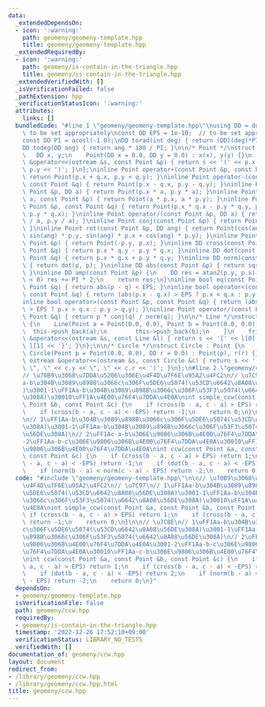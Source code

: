 ```yaml
---
data:
  _extendedDependsOn:
  - icon: ':warning:'
    path: geomeny/geomeny-template.hpp
    title: geomeny/geomeny-template.hpp
  _extendedRequiredBy:
  - icon: ':warning:'
    path: geomeny/is-contain-in-the-triangle.hpp
    title: geomeny/is-contain-in-the-triangle.hpp
  _extendedVerifiedWith: []
  _isVerificationFailed: false
  _pathExtension: hpp
  _verificationStatusIcon: ':warning:'
  attributes:
    links: []
  bundledCode: "#line 1 \"geomeny/geomeny-template.hpp\"\nusing DD = double;     //\
    \ to be set appropriately\nconst DD EPS = 1e-10;  // to be set appropriately\n\
    const DD PI = acosl(-1.0);\nDD torad(int deg) { return (DD)(deg)*PI / 180; }\n\
    DD todeg(DD ang) { return ang * 180 / PI; }\n\n/* Point */\nstruct Point {\n \
    \   DD x, y;\n    Point(DD x = 0.0, DD y = 0.0) : x(x), y(y) {}\n    friend ostream\
    \ &operator<<(ostream &s, const Point &p) { return s << '(' << p.x << \", \" <<\
    \ p.y << ')'; }\n};\ninline Point operator+(const Point &p, const Point &q) {\
    \ return Point(p.x + q.x, p.y + q.y); }\ninline Point operator-(const Point &p,\
    \ const Point &q) { return Point(p.x - q.x, p.y - q.y); }\ninline Point operator*(const\
    \ Point &p, DD a) { return Point(p.x * a, p.y * a); }\ninline Point operator*(DD\
    \ a, const Point &p) { return Point(a * p.x, a * p.y); }\ninline Point operator*(const\
    \ Point &p, const Point &q) { return Point(p.x * q.x - p.y * q.y, p.x * q.y +\
    \ p.y * q.x); }\ninline Point operator/(const Point &p, DD a) { return Point(p.x\
    \ / a, p.y / a); }\ninline Point conj(const Point &p) { return Point(p.x, -p.y);\
    \ }\ninline Point rot(const Point &p, DD ang) { return Point(cos(ang) * p.x -\
    \ sin(ang) * p.y, sin(ang) * p.x + cos(ang) * p.y); }\ninline Point rot90(const\
    \ Point &p) { return Point(-p.y, p.x); }\ninline DD cross(const Point &p, const\
    \ Point &q) { return p.x * q.y - p.y * q.x; }\ninline DD dot(const Point &p, const\
    \ Point &q) { return p.x * q.x + p.y * q.y; }\ninline DD norm(const Point &p)\
    \ { return dot(p, p); }\ninline DD abs(const Point &p) { return sqrt(dot(p, p));\
    \ }\ninline DD amp(const Point &p) {\n    DD res = atan2(p.y, p.x);\n    if (res\
    \ < 0) res += PI * 2;\n    return res;\n}\ninline bool eq(const Point &p, const\
    \ Point &q) { return abs(p - q) < EPS; }\ninline bool operator<(const Point &p,\
    \ const Point &q) { return (abs(p.x - q.x) > EPS ? p.x < q.x : p.y < q.y); }\n\
    inline bool operator>(const Point &p, const Point &q) { return (abs(p.x - q.x)\
    \ > EPS ? p.x > q.x : p.y > q.y); }\ninline Point operator/(const Point &p, const\
    \ Point &q) { return p * conj(q) / norm(q); }\n\n/* Line */\nstruct Line : vector<Point>\
    \ {\n    Line(Point a = Point(0.0, 0.0), Point b = Point(0.0, 0.0)) {\n      \
    \  this->push_back(a);\n        this->push_back(b);\n    }\n    friend ostream\
    \ &operator<<(ostream &s, const Line &l) { return s << '{' << l[0] << \", \" <<\
    \ l[1] << '}'; }\n};\n\n/* Circle */\nstruct Circle : Point {\n    DD r;\n   \
    \ Circle(Point p = Point(0.0, 0.0), DD r = 0.0) : Point(p), r(r) {}\n    friend\
    \ ostream &operator<<(ostream &s, const Circle &c) { return s << '(' << c.x <<\
    \ \", \" << c.y << \", \" << c.r << ')'; }\n};\n#line 2 \"geomeny/ccw.hpp\"\n\n\
    // \u70B9\u3068\u7DDA\u5206\u306E\u4F4D\u7F6E\u95A2\u4FC2\n// \u7C97\n// 1\uFF1A\
    a-b\u304B\u3089\u898B\u3066c\u306F\u5DE6\u5074(\u53CD\u6642\u8A08\u56DE\u308A\
    )\u3001-1\uFF1Aa-b\u304B\u3089\u898B\u3066c\u306F\u53F3\u5074(\u6642\u8A08\u56DE\
    \u308A)\u30010\uFF1A\u4E00\u76F4\u7DDA\u4E0A\nint simple_ccw(const Point &a, const\
    \ Point &b, const Point &c) {\n    if (cross(b - a, c - a) > EPS) return 1;\n\
    \    if (cross(b - a, c - a) < -EPS) return -1;\n    return 0;\n}\n\n// \u7CBE\
    \n// 1\uFF1Aa-b\u304B\u3089\u898B\u3066c\u306F\u5DE6\u5074(\u53CD\u6642\u8A08\u56DE\
    \u308A)\u3001-1\uFF1Aa-b\u304B\u3089\u898B\u3066c\u306F\u53F3\u5074(\u6642\u8A08\
    \u56DE\u308A)\n// 2\uFF1Ac-a-b\u306E\u9806\u306B\u4E00\u76F4\u7DDA\u4E0A\u3001\
    -2\uFF1Aa-b-c\u306E\u9806\u306B\u4E00\u76F4\u7DDA\u4E0A\u30010\uFF1Aa-c-b\u306E\
    \u9806\u306B\u4E00\u76F4\u7DDA\u4E0A\nint ccw(const Point &a, const Point &b,\
    \ const Point &c) {\n    if (cross(b - a, c - a) > EPS) return 1;\n    if (cross(b\
    \ - a, c - a) < -EPS) return -1;\n    if (dot(b - a, c - a) < -EPS) return 2;\n\
    \    if (norm(b - a) < norm(c - a) - EPS) return -2;\n    return 0;\n}\n"
  code: "#include \"geomeny/geomeny-template.hpp\"\n\n// \u70B9\u3068\u7DDA\u5206\u306E\
    \u4F4D\u7F6E\u95A2\u4FC2\n// \u7C97\n// 1\uFF1Aa-b\u304B\u3089\u898B\u3066c\u306F\
    \u5DE6\u5074(\u53CD\u6642\u8A08\u56DE\u308A)\u3001-1\uFF1Aa-b\u304B\u3089\u898B\
    \u3066c\u306F\u53F3\u5074(\u6642\u8A08\u56DE\u308A)\u30010\uFF1A\u4E00\u76F4\u7DDA\
    \u4E0A\nint simple_ccw(const Point &a, const Point &b, const Point &c) {\n   \
    \ if (cross(b - a, c - a) > EPS) return 1;\n    if (cross(b - a, c - a) < -EPS)\
    \ return -1;\n    return 0;\n}\n\n// \u7CBE\n// 1\uFF1Aa-b\u304B\u3089\u898B\u3066\
    c\u306F\u5DE6\u5074(\u53CD\u6642\u8A08\u56DE\u308A)\u3001-1\uFF1Aa-b\u304B\u3089\
    \u898B\u3066c\u306F\u53F3\u5074(\u6642\u8A08\u56DE\u308A)\n// 2\uFF1Ac-a-b\u306E\
    \u9806\u306B\u4E00\u76F4\u7DDA\u4E0A\u3001-2\uFF1Aa-b-c\u306E\u9806\u306B\u4E00\
    \u76F4\u7DDA\u4E0A\u30010\uFF1Aa-c-b\u306E\u9806\u306B\u4E00\u76F4\u7DDA\u4E0A\
    \nint ccw(const Point &a, const Point &b, const Point &c) {\n    if (cross(b -\
    \ a, c - a) > EPS) return 1;\n    if (cross(b - a, c - a) < -EPS) return -1;\n\
    \    if (dot(b - a, c - a) < -EPS) return 2;\n    if (norm(b - a) < norm(c - a)\
    \ - EPS) return -2;\n    return 0;\n}"
  dependsOn:
  - geomeny/geomeny-template.hpp
  isVerificationFile: false
  path: geomeny/ccw.hpp
  requiredBy:
  - geomeny/is-contain-in-the-triangle.hpp
  timestamp: '2022-12-26 17:52:10+09:00'
  verificationStatus: LIBRARY_NO_TESTS
  verifiedWith: []
documentation_of: geomeny/ccw.hpp
layout: document
redirect_from:
- /library/geomeny/ccw.hpp
- /library/geomeny/ccw.hpp.html
title: geomeny/ccw.hpp
---
```

